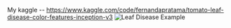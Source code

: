 My kaggle -- https://www.kaggle.com/code/fernandapratama/tomato-leaf-disease-color-features-inception-v3
![Leaf Disease Example](https://github.com/fernandapratama/Computer_Vision_Project/blob/main/Tomato%20Leaf%20Disease_Color%20Features%20(segmentation)%20%2B%20inception_v3/Blank%20diagram.png)
